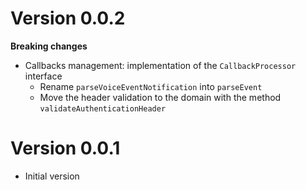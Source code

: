 # Version 0.0.2

**Breaking changes**
- Callbacks management: implementation of the `CallbackProcessor` interface
    - Rename `parseVoiceEventNotification` into `parseEvent`
    - Move the header validation to the domain with the method `validateAuthenticationHeader`

# Version 0.0.1

 - Initial version
